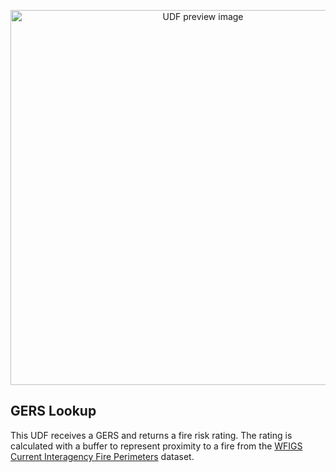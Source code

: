 <!--fused:preview-->
<p align="center"><img src="https://fused-magic.s3.us-west-2.amazonaws.com/thumbnails/udfs-staging/chris_gers.png" width="600" alt="UDF preview image"></p>

<!--fused:readme-->
## GERS Lookup

This UDF receives a GERS and returns a fire risk rating. The rating is calculated with a buffer to represent proximity to a fire from the [WFIGS Current Interagency Fire Perimeters](https://data-nifc.opendata.arcgis.com/datasets/nifc::wfigs-current-interagency-fire-perimeters/about) dataset.
